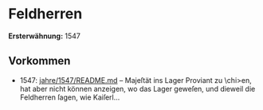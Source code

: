 # Feldherren

**Ersterwähnung:** 1547

## Vorkommen
- 1547: [jahre/1547/README.md](../jahre/1547/README.md) – Majeſtät ins Lager Proviant zu \chi>en, hat aber nicht
können anzeigen, wo das Lager geweſen, und dieweil die
Feldherren ſagen, wie Kaiſerl...

